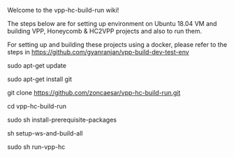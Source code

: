 Welcome to the vpp-hc-build-run wiki!

The steps below are for setting up environment on Ubuntu 18.04 VM and building VPP, Honeycomb & HC2VPP projects and also to run them.


For setting up and building these projects using a docker, please refer to the steps in 
https://github.com/gyanranjan/vpp-build-dev-test-env


sudo apt-get update

sudo apt-get install git

git clone https://github.com/zoncaesar/vpp-hc-build-run.git

cd vpp-hc-build-run

sudo sh install-prerequisite-packages

sh setup-ws-and-build-all

sudo sh run-vpp-hc

